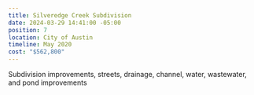```yaml
---
title: Silveredge Creek Subdivision
date: 2024-03-29 14:41:00 -05:00
position: 7
location: City of Austin
timeline: May 2020
cost: "$562,800"
---
```


Subdivision improvements, streets, drainage, channel, water, wastewater, and pond improvements